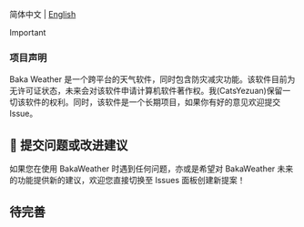 简体中文 | [English](./README_EN.md)

> [!IMPORTANT]
> ### 项目声明
> Baka Weather 是一个跨平台的天气软件，同时包含防灾减灾功能。该软件目前为无许可证状态，未来会对该软件申请计算机软件著作权。我(CatsYezuan)保留一切该软件的权利。同时，该软件是一个长期项目，如果你有好的意见欢迎提交Issue。

## 💌 提交问题或改进建议

如果您在使用 BakaWeather 时遇到任何问题，亦或是希望对 BakaWeather 未来的功能提供新的建议，欢迎您直接切换至 Issues 面板创建新提案！

## 待完善